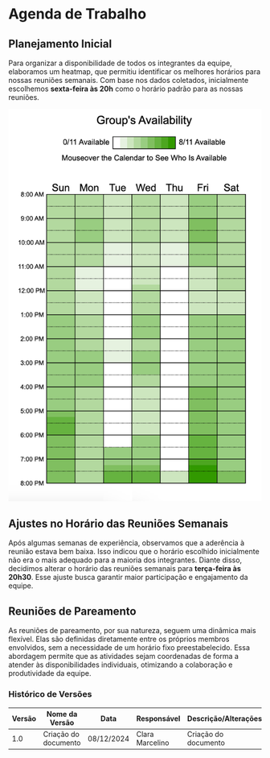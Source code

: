 # Agenda de Trabalho

## Planejamento Inicial
Para organizar a disponibilidade de todos os integrantes da equipe, elaboramos um heatmap, que permitiu identificar os melhores horários para nossas reuniões semanais. Com base nos dados coletados, inicialmente escolhemos **sexta-feira às 20h** como o horário padrão para as nossas reuniões.

<img src="https://raw.githubusercontent.com/fga-eps-mds/2024.2-SENTINELA-DOC/main/docs/assets/heathmap-horarios.png">

## Ajustes no Horário das Reuniões Semanais
Após algumas semanas de experiência, observamos que a aderência à reunião estava bem baixa. Isso indicou que o horário escolhido inicialmente não era o mais adequado para a maioria dos integrantes. Diante disso, decidimos alterar o horário das reuniões semanais para **terça-feira às 20h30**. Esse ajuste busca garantir maior participação e engajamento da equipe.

## Reuniões de Pareamento
As reuniões de pareamento, por sua natureza, seguem uma dinâmica mais flexível. Elas são definidas diretamente entre os próprios membros envolvidos, sem a necessidade de um horário fixo preestabelecido. Essa abordagem permite que as atividades sejam coordenadas de forma a atender às disponibilidades individuais, otimizando a colaboração e produtividade da equipe.

### **Histórico de Versões**

| **Versão** | **Nome da Versão**      | **Data**      | **Responsável**         | **Descrição/Alterações**                                 |
|------------|-------------------------|---------------|-------------------------|----------------------------------------------------------|
|   1.0      | Criação do documento    | 08/12/2024    | Clara Marcelino         | Criação do documento                                     |